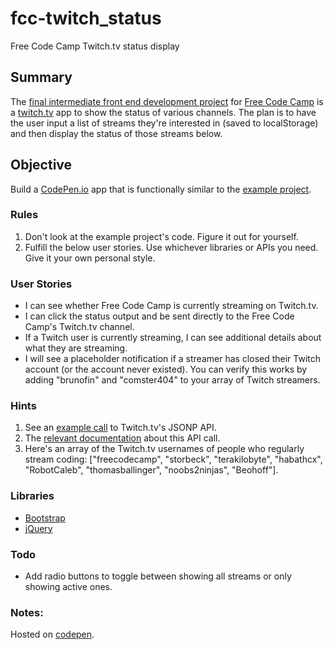 # fcc-twitch_status
Free Code Camp Twitch.tv status display

## Summary
The [final intermediate front end development project](https://www.freecodecamp.com/challenges/use-the-twitchtv-json-api) for [Free Code Camp](https://www.freecodecamp.com) is a [twitch.tv](https://www.twitch.tv) app to show the status of various channels.  The plan is to have the user input a list of streams they're interested in (saved to localStorage) and then display the status of those streams below.

## Objective
Build a [CodePen.io](https://codepen.io) app that is functionally similar to the [example project](http://codepen.io/FreeCodeCamp/full/adBpOw).

### Rules
1. Don't look at the example project's code.  Figure it out for yourself.
2. Fulfill the below user stories.  Use whichever libraries or APIs you need.  Give it your own personal style.

### User Stories
* I can see whether Free Code Camp is currently streaming on Twitch.tv.
* I can click the status output and be sent directly to the Free Code Camp's Twitch.tv channel.
* If a Twitch user is currently streaming, I can see additional details about what they are streaming.
* I will see a placeholder notification if a streamer has closed their Twitch account (or the account never existed).  You can verify this works by adding "brunofin" and "comster404" to your array of Twitch streamers.

### Hints
1. See an [example call](https://github.com/FreeCodeCamp/FreeCodeCamp/wiki/Front-End-Project-Use-the-Twitchtv-JSON-API) to Twitch.tv's JSONP API.
2. The [relevant documentation](https://github.com/justintv/Twitch-API/blob/master/v3_resources/streams.md#get-streamschannel) about this API call.
3. Here's an array of the Twitch.tv usernames of people who regularly stream coding: ["freecodecamp", "storbeck", "terakilobyte", "habathcx", "RobotCaleb", "thomasballinger", "noobs2ninjas", "Beohoff"].

### Libraries
* [Bootstrap](https://getbootstrap.com)
* [jQuery](https://jquery.com/)

### Todo
* Add radio buttons to toggle between showing all streams or only showing active ones.

### Notes:
Hosted on [codepen](http://codepen.io/xipxoom/full/wGjMve/).
